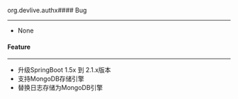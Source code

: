 org.devlive.authx#### Bug

---

- None

#### Feature

---

- 升级SpringBoot 1.5x 到 2.1.x版本
- 支持MongoDB存储引擎
- 替换日志存储为MongoDB引擎
